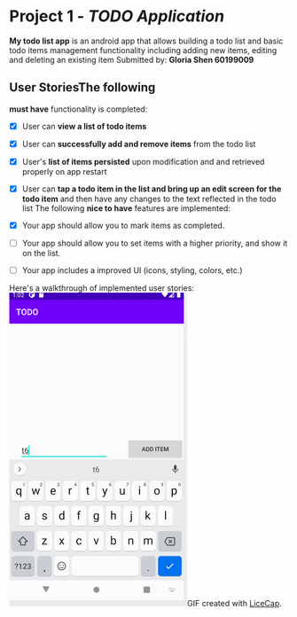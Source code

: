 # Project 1 - *TODO Application*
**My todo list app** is an android app that allows building a todo list and basic todo items management functionality including adding new items, editing and deleting an existing item
Submitted by: **Gloria Shen 60199009**
## User StoriesThe following
**must have** functionality is completed:
* [X] User can **view a list of todo items**
* [X] User can **successfully add and remove items** from the todo list
* [X] User's **list of items persisted** upon modification and and retrieved properly on app restart
* [X] User can **tap a todo item in the list and bring up an edit screen for the todo item** and then have any changes to the text reflected in the todo list
The following 
**nice to have** features are implemented:
* [X] Your app should allow you to mark items as completed.
* [ ] Your app should allow you to set items with a higher priority, and show it on the list.
* [ ] Your app includes a improved UI (icons, styling, colors, etc.)


Here's a walkthrough of implemented user stories:<img src='https://github.com/sakuraszy/JAVA-ANDROID-TODO/blob/master/workshrough.gif' title='Video Walkthrough' width='' alt='Video Walkthrough' />GIF created with [LiceCap](http://www.cockos.com/licecap/).

